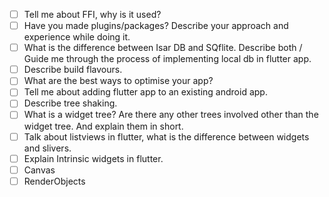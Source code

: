 - [ ] Tell me about FFI, why is it used?
- [ ] Have you made plugins/packages? Describe your approach and experience while doing it.
- [ ] What is the difference between Isar DB and SQflite. Describe both / Guide me through the process of implementing local db in flutter app.
- [ ] Describe build flavours.
- [ ] What are the best ways to optimise your app?
- [ ] Tell me about adding flutter app to an existing android app.
- [ ] Describe tree shaking.
- [ ] What is a widget tree? Are there any other trees involved other than the widget tree. And explain them in short.
- [ ] Talk about listviews in flutter, what is the difference between widgets and slivers.
- [ ] Explain Intrinsic widgets in flutter.
- [ ] Canvas
- [ ] RenderObjects
